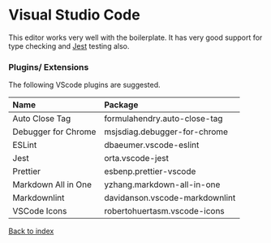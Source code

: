 # Visual Studio Code

This editor works very well with the boilerplate. It has very good support for type checking and [Jest](https://jestjs.io/) testing also.

### Plugins/ Extensions

The following VScode plugins are suggested.

|Name |Package|
|:----------|:----------|
|Auto Close Tag|formulahendry.auto-close-tag|
|Debugger for Chrome|msjsdiag.debugger-for-chrome|
|ESLint|dbaeumer.vscode-eslint|
|Jest|orta.vscode-jest|
|Prettier|esbenp.prettier-vscode|
|Markdown All in One|yzhang.markdown-all-in-one|
|Markdownlint|davidanson.vscode-markdownlint|
|VSCode Icons|robertohuertasm.vscode-icons|

[Back to index](../README.md)
